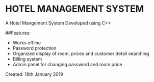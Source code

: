 # HOTEL MANAGEMENT SYSTEM
A Hotel Mangement System Developed using C++

##Features:

- Works offline
- Password protection
- Organized display of room, prices and customer detail searching
- Billing system
- Admin panel for changing password and room price

Created: 18th January 2019
